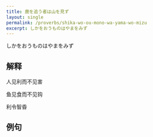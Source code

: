 ```yaml
---
title: 鹿を追う者は山を見ず
layout: single
permalink: /proverbs/shika-wo-ou-mono-wa-yama-wo-mizu
excerpt: しかをおうものはやまをみず
---
```


しかをおうものはやまをみず

## 解释

人见利而不见害

鱼见食而不见钩

利令智昏

## 例句

